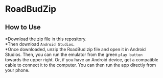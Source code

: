 # RoadBudZip  

## How to Use
*Download the zip file in this repository.    
*Then download `Android Studios`.   
*Once downloaded, unzip the RoadBud zip file and open it in Android Studios. Then, you can run the emulator from the green `play button` towards the upper right. Or, if you have an Android device, get a compatible cable to connect it to the computer. You can then run the app directly from your phone.
